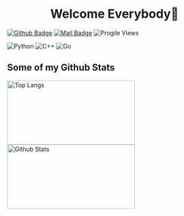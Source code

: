 <h1 align="center"> Welcome Everybody👋 </h1>

[![Github Badge](https://img.shields.io/badge/-aaaaaaaalesha-grey?style=flat&logo=github&logoColor=white&link=https://github.com/aaaaaaaalesha/)](https://www.github.com/aaaaaaaalesha/) 
[![Mail Badge](https://img.shields.io/badge/-alexandrov–iu8@mail.ru-c14438?style=flat&logo=Gmail&logoColor=white&link=mailto:alexandrov-iu8@mail.ru)](mailto:alexandrov-iu8@mail.ru) 
![Progile Views](https://komarev.com/ghpvc/?username=aaaaaaaalesha)

![Python](https://img.shields.io/badge/Python-3776AB?style=for-the-badge&logo=python&logoColor=white)
![C++](https://img.shields.io/badge/C%2B%2B-00599C?style=for-the-badge&logo=c%2B%2B&logoColor=white)
![Go](https://img.shields.io/badge/Go-00ADD8?style=for-the-badge&logo=go&logoColor=white)

## Some of my Github Stats
<p>
  <img src="https://github-readme-stats.vercel.app/api/top-langs/?username=aaaaaaaalesha&layout=compact" alt="Top Langs" height="150" width="300" />
  <img src="https://github-readme-stats.vercel.app/api?username=aaaaaaaalesha&show_icons=true&include_all_commits=true" alt="Github Stats" height="150" width="300" >
</p>
